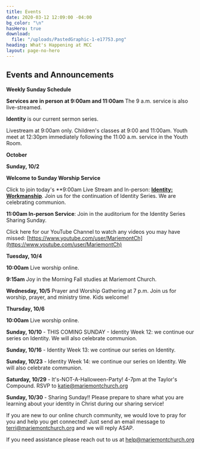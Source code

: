 ```yaml
---
title: Events
date: 2020-03-12 12:09:00 -04:00
bg_color: "\n"
hasHero: true
download:
  file: "/uploads/PastedGraphic-1-e17753.png"
heading: What's Happening at MCC
layout: page-no-hero
---
```


## Events and Announcements

**Weekly Sunday Schedule**

**Services are in person at 9:00am and 11:00am** The 9 a.m. service is also live-streamed.

**Identity** is our current sermon series.

Livestream at 9:00am only. Children's classes at 9:00 and 11:00am. Youth meet at 12:30pm immediately following the 11:00 a.m. service in the Youth Room.

**October**

**Sunday, 10/2** 

**Welcome to Sunday Worship Service** 

Click to join today's **9:00am Live Stream and In-person: [**Identity: Workmanship**](https://youtu.be/kbpL-ToZ23g). Join us for the continuation of Identity Series. We are celebrating communion.

**11:00am In-person Service**: Join in the auditorium for the  Identity Series Sharing Sunday. 

Click here for our YouTube Channel to watch any videos you may have missed:
[https://www.youtube.com/user/MariemontCh](https://www.youtube.com/user/MariemontCh)

**Tuesday, 10/4**

**10:00am** Live worship online.

**9:15am** Joy in the Morning Fall studies at Mariemont Church.

**Wednesday, 10/5** Prayer and Worship Gathering at 7 p.m.
Join us for worship, prayer, and ministry time. Kids welcome!

**Thursday, 10/6** 

**10:00am** Live worship online.

**Sunday, 10/10** - THIS COMING SUNDAY - Identity Week 12: we continue our series on Identity. We will also celebrate communion.

**Sunday, 10/16** - Identity Week 13: we continue our series on Identity.

**Sunday, 10/23** - Identity Week 14: we continue our series on Identity. We will also celebrate communion.

**Saturday, 10/29** - It's-NOT-A-Halloween-Party! 4-7pm at the Taylor's Compound. RSVP to katie@mariemontchurch.org 

**Sunday, 10/30** - Sharing Sunday!! Please prepare to share what you are learning about your identity in Christ during our sharing service!

If you are new to our online church community, we would love to pray for you and help you get connected! Just send an email message to [terri@mariemontchurch.org](http://terri@mariemontchurch.org) and we will reply ASAP.

If you need assistance please reach out to us at [help@mariemontchurch.org](http://help@mariemontchurch.org)